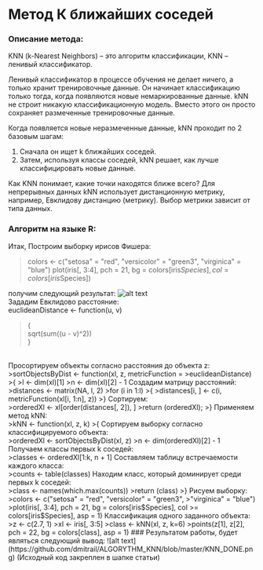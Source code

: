 # Метод К ближайших соседей

### Описание метода:
  KNN (k-Nearest Neighbors) – это алгоритм классификации, 
KNN – ленивый классификатор.

  Ленивый классификатор в процессе обучения не делает ничего, а только хранит тренировочные данные. Он начинает классификацию 
только тогда, когда появляются новые немаркированные данные.
  kNN не строит никакую классификационную модель. Вместо этого он просто сохраняет размеченные тренировочные данные.

Когда появляется новые неразмеченные данные, kNN проходит по 2 базовым шагам:
  1) Сначала он ищет k ближайших соседей.
  2) Затем, используя классы соседей, kNN решает, как лучше классифицировать новые данные.

Как KNN понимает, какие точки находятся ближе всего? Для непрерывных данных kNN использует дистанционную метрику, например, Евклидову дистанцию (метрику). Выбор метрики зависит от типа данных.

### Алгоритм на языке R:

Итак, Построим выборку ирисов Фишера: <br/>
  >colors <- c("setosa" = "red", "versicolor" = "green3",
  >"virginica" = "blue")
  >plot(iris[, 3:4], pch = 21, bg = colors[iris$Species],
  >col = colors[iris$Species])

получим следующий результат:
![alt text](https://github.com/dmitrail/ALGORYTHM_KNN/blob/master/KNN_RAW.png) <br/>
  Зададим Евклидово расстояние: <br/>
  euclideanDistance <- function(u, v)
  >{<br/>
   >sqrt(sum((u - v)^2))<br/>
  >} <br/>
  <br/>
Просортируем объекты согласно расстояния до объекта z: <br/>
  >sortObjectsByDist <- function(xl, z, metricFunction =
  >euclideanDistance)
  >{
  >l <- dim(xl)[1]
  >n <- dim(xl)[2] - 1
Создадим матрицу расстояний: <br/>
  >distances <- matrix(NA, l, 2)
  >for (i in 1:l)
  >{
  >distances[i, ] <- c(i, metricFunction(xl[i, 1:n], z))
  >}
Сортируем: <br/>
  >orderedXl <- xl[order(distances[, 2]), ]
  >return (orderedXl);
  >}
Применяем метод kNN: <br/>
  >kNN <- function(xl, z, k)
  >{
  Сортируем выборку согласно классифицируемого объекта: <br/>
  >orderedXl <- sortObjectsByDist(xl, z)
  >n <- dim(orderedXl)[2] - 1
Получаем классы первых k соседей:<br/>
  >classes <- orderedXl[1:k, n + 1]
Составляем таблицу встречаемости каждого класса:<br/>
  >counts <- table(classes)
Находим класс, который доминирует среди первых k соседей:<br/>
  >class <- names(which.max(counts))
  >return (class)
  >}
Рисуем выборку:<br/>
  >colors <- c("setosa" = "red", "versicolor" = "green3",
  >"virginica" = "blue")
  >plot(iris[, 3:4], pch = 21, bg = colors[iris$Species], col
  >= colors[iris$Species], asp = 1)
Классификация одного заданного объекта: <br/>
  >z <- c(2.7, 1)
  >xl <- iris[, 3:5]
  >class <- kNN(xl, z, k=6)
  >points(z[1], z[2], pch = 22, bg = colors[class], asp = 1)
### Результатом работы, будет являться следующий вывод:
![alt text](https://github.com/dmitrail/ALGORYTHM_KNN/blob/master/KNN_DONE.png) 
(Исходный код закреплен в шапке статьи)
